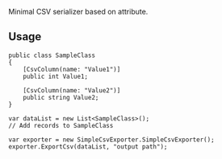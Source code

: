 Minimal CSV serializer based on attribute.

## Usage
```
public class SampleClass
{
    [CsvColumn(name: "Value1")]
    public int Value1;

    [CsvColumn(name: "Value2")]
    public string Value2;
}

var dataList = new List<SampleClass>();
// Add records to SampleClass

var exporter = new SimpleCsvExporter.SimpleCsvExporter();
exporter.ExportCsv(dataList, "output path");
```
